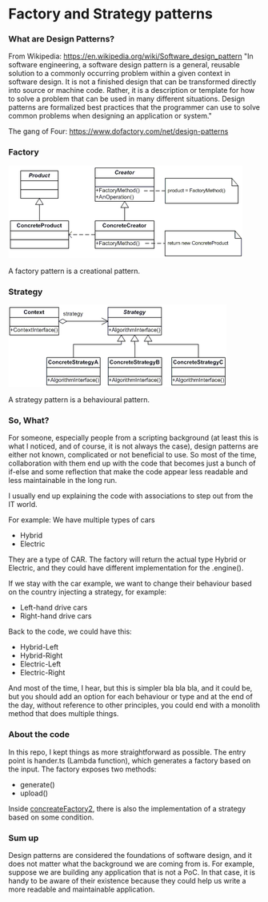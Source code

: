 
# Factory and Strategy patterns #

### What are Design Patterns? ###
From Wikipedia:
https://en.wikipedia.org/wiki/Software_design_pattern
"In software engineering, a software design pattern is a general, reusable solution to a commonly occurring problem within a given context in software design. It is not a finished design that can be transformed directly into source or machine code. Rather, it is a description or template for how to solve a problem that can be used in many different situations. Design patterns are formalized best practices that the programmer can use to solve common problems when designing an application or system."

The gang of Four: https://www.dofactory.com/net/design-patterns

### Factory ###

![picture](https://github.com/ymwjbxxq/factory-pattern-with-strategy-pattern/blob/main/factory.png)

A factory pattern is a creational pattern.

### Strategy ###

![picture](https://github.com/ymwjbxxq/factory-pattern-with-strategy-pattern/blob/main/strategy.png)

A strategy pattern is a behavioural pattern.

### So, What? ###

For someone, especially people from a scripting background (at least this is what I noticed, and of course, it is not always the case), design patterns are either not known, complicated or not beneficial to use. So most of the time, collaboration with them end up with the code that becomes just a bunch of if-else and some reflection that make the code appear less readable and less maintainable in the long run.

I usually end up explaining the code with associations to step out from the IT world.

For example:
We have multiple types of cars
* Hybrid
* Electric

They are a type of CAR. The factory will return the actual type Hybrid or Electric, and they could have different implementation for the .engine().

If we stay with the car example, we want to change their behaviour based on the country injecting a strategy, for example:
* Left-hand drive cars
* Right-hand drive cars

Back to the code, we could have this:
* Hybrid-Left
* Hybrid-Right
* Electric-Left
* Electric-Right

And most of the time, I hear, but this is simpler bla bla bla, and it could be, but you should add an option for each behaviour or type and at the end of the day, without reference to other principles, you could end with a monolith method that does multiple things.

### About the code ###

In this repo, I kept things as more straightforward as possible. The entry point is hander.ts (Lambda function), which generates a factory based on the input. The factory exposes two methods:
* generate()
* upload()

Inside [concreateFactory2](https://github.com/ymwjbxxq/factory-pattern-with-strategy-pattern/blob/main/src/factories/factory2/concreteFactory2.ts), there is also the implementation of a strategy based on some condition.

### Sum up ###

Design patterns are considered the foundations of software design, and it does not matter what the background we are coming from is.
For example, suppose we are building any application that is not a PoC. In that case, it is handy to be aware of their existence because they could help us write a more readable and maintainable application.
